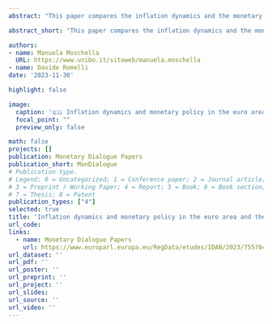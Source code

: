 ```yaml
---
abstract: "This paper compares the inflation dynamics and the monetary policy stance in the euro area and the United States. The paper also discusses the challenges that monetary authorities confront on the two sides of the Atlantic, also considering the uncertainties brought about by the ongoing crisis in the Middle East. This document was provided by the Economic Governance and EMU Scrutiny Unit at the request of the Committee on Economic and Monetary Affairs (ECON) ahead of the Monetary Dialogue with the ECB President on 27 November 2023."

abstract_short: "This paper compares the inflation dynamics and the monetary policy stance in the euro area and the United States. The paper also discusses the challenges that monetary authorities confront on the two sides of the Atlantic, also considering the uncertainties brought about by the ongoing crisis in the Middle East. This document was provided by the Economic Governance and EMU Scrutiny Unit at the request of the Committee on Economic and Monetary Affairs (ECON) ahead of the Monetary Dialogue with the ECB President on 27 November 2023."

authors:
- name: Manuela Moschella
  URL: https://www.unibo.it/sitoweb/manuela.moschella
- name: Davide Romelli
date: '2023-11-30'

highlight: false

image:
  caption: '🇪🇺 Inflation dynamics and monetary policy in the euro area and the US 🏛️'
  focal_point: ""
  preview_only: false

math: false
projects: []
publication: Monetary Dialogue Papers
publication_short: MonDialogue
# Publication type.
# Legend: 0 = Uncategorized; 1 = Conference paper; 2 = Journal article;
# 3 = Preprint / Working Paper; 4 = Report; 5 = Book; 6 = Book section;
# 7 = Thesis; 8 = Patent
publication_types: ["4"]
selected: true
title: 'Inflation dynamics and monetary policy in the euro area and the US'
url_code: 
links:
  - name: Monetary Dialogue Papers
    url: https://www.europarl.europa.eu/RegData/etudes/IDAN/2023/755704/IPOL_IDA(2023)755704_EN.pdf
url_dataset: ''
url_pdf: ''
url_poster: ''
url_preprint: ''
url_project: ''
url_slides: 
url_source: ''
url_video: ''
---
```


